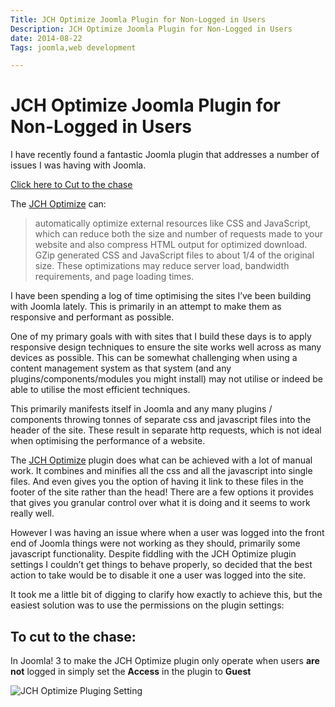 ```yaml
---
Title: JCH Optimize Joomla Plugin for Non-Logged in Users
Description: JCH Optimize Joomla Plugin for Non-Logged in Users
date: 2014-08-22
Tags: joomla,web development

---
```

# JCH Optimize Joomla Plugin for Non-Logged in Users

I have recently found a fantastic Joomla plugin that addresses a number of issues I was having with Joomla.

<a href="#thechase">Click here to Cut to the chase</a>

The [JCH Optimize](http://www.jch-optimize.net/index.php) can:

> automatically optimize external resources like CSS and JavaScript, which can reduce both the size and number of requests made to your website and also compress HTML output for optimized download. GZip generated CSS and JavaScript files to about 1/4 of the original size. These optimizations may reduce server load, bandwidth requirements, and page loading times.

I have been spending a log of time optimising the sites I’ve been building with Joomla lately. This is primarily in an attempt to make them as responsive and performant as possible.

One of my primary goals with with sites that I build these days is to apply responsive design techniques to ensure the site works well across as many devices as possible. This can be somewhat challenging when using a content management system as that system (and any plugins/components/modules you might install) may not utilise or indeed be able to utilise the most efficient techniques.

This primarily manifests itself in Joomla and any many plugins / components throwing tonnes of separate css and javascript files into the header of the site. These result in separate http requests, which is not ideal when optimising the performance of a website.

The [JCH Optimize](http://www.jch-optimize.net/index.php) plugin does what can be achieved with a lot of manual work. It combines and minifies all the css and all the javascript into single files. And even gives you the option of having it link to these files in the footer of the site rather than the head! There are a few options it provides that gives you granular control over what it is doing and it seems to work really well.

However I was having an issue where when a user was logged into the front end of Joomla things were not working as they should, primarily some javascript functionality. Despite fiddling with the JCH Optimize plugin settings I couldn’t get things to behave properly, so decided that the best action to take would be to disable it one a user was logged into the site.

It took me a little bit of digging to clarify how exactly to achieve this, but the easiest solution was to use the permissions on the plugin settings:

<h2 id="thechase">To cut to the chase:</h2>

In Joomla! 3 to make the JCH Optimize plugin only operate when users <strong>are not</strong> logged in simply set the <strong>Access</strong> in the plugin to <strong>Guest</strong>

<img src="http://www.danielhpavey.uk/images/jch-optimize-joomla-plugin-settings.jpg" alt="JCH Optimize Pluging Setting" />
